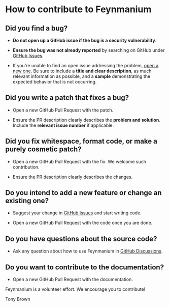 # How to contribute to Feynmanium

## Did you find a bug?

* **Do not open up a GitHub issue if the bug is a security vulnerability**.

* **Ensure the bug was not already reported** by searching on GitHub under [GitHub Issues](https://github.com/tb148/feynmanium/issues).

* If you're unable to find an open issue addressing the problem, [open a new one](https://github.com/tb148/feynmanium/issues/new). Be sure to include a **title and clear description**, as much relevant information as possible, and a **sample** demonstrating the expected behavior that is not occurring.

## Did you write a patch that fixes a bug?

* Open a new GitHub Pull Request with the patch.

* Ensure the PR description clearly describes the **problem and solution**. Include the **relevant issue number** if applicable.

## Did you fix whitespace, format code, or make a purely cosmetic patch?

* Open a new GitHub Pull Request with the fix. We welcome such contribution.

* Ensure the PR description clearly describes the changes.

## Do you intend to add a new feature or change an existing one?

* Suggest your change in [GitHub Issues](https://github.com/tb148/feynmanium/issues) and start writing code.

* Open a new GitHub Pull Request with the code once you are done.

## Do you have questions about the source code?

* Ask any question about how to use Feynmanium in [GitHub Discussions](https://github.com/tb148/feynmanium/discussions).

## Do you want to contribute to the documentation?

* Open a new GitHub Pull Request with the documentation.

Feynmanium is a volunteer effort. We encourage you to contribute!

Tony Brown
